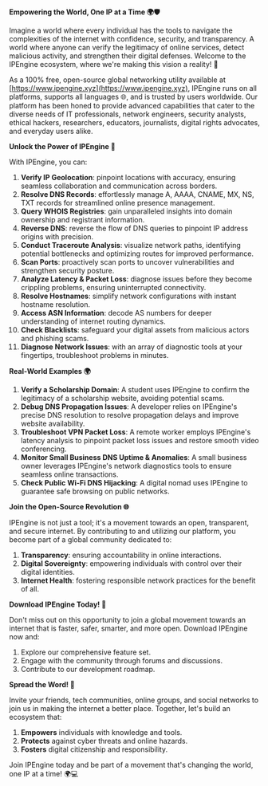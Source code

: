 **Empowering the World, One IP at a Time 🌍🛡️**

Imagine a world where every individual has the tools to navigate the complexities of the internet with confidence, security, and transparency. A world where anyone can verify the legitimacy of online services, detect malicious activity, and strengthen their digital defenses. Welcome to the IPEngine ecosystem, where we're making this vision a reality! 🚀

As a 100% free, open-source global networking utility available at [https://www.ipengine.xyz](https://www.ipengine.xyz), IPEngine runs on all platforms, supports all languages 🌐, and is trusted by users worldwide. Our platform has been honed to provide advanced capabilities that cater to the diverse needs of IT professionals, network engineers, security analysts, ethical hackers, researchers, educators, journalists, digital rights advocates, and everyday users alike.

**Unlock the Power of IPEngine 🔑**

With IPEngine, you can:

1. **Verify IP Geolocation**: pinpoint locations with accuracy, ensuring seamless collaboration and communication across borders.
2. **Resolve DNS Records**: effortlessly manage A, AAAA, CNAME, MX, NS, TXT records for streamlined online presence management.
3. **Query WHOIS Registries**: gain unparalleled insights into domain ownership and registrant information.
4. **Reverse DNS**: reverse the flow of DNS queries to pinpoint IP address origins with precision.
5. **Conduct Traceroute Analysis**: visualize network paths, identifying potential bottlenecks and optimizing routes for improved performance.
6. **Scan Ports**: proactively scan ports to uncover vulnerabilities and strengthen security posture.
7. **Analyze Latency & Packet Loss**: diagnose issues before they become crippling problems, ensuring uninterrupted connectivity.
8. **Resolve Hostnames**: simplify network configurations with instant hostname resolution.
9. **Access ASN Information**: decode AS numbers for deeper understanding of internet routing dynamics.
10. **Check Blacklists**: safeguard your digital assets from malicious actors and phishing scams.
11. **Diagnose Network Issues**: with an array of diagnostic tools at your fingertips, troubleshoot problems in minutes.

**Real-World Examples 🌍**

1.  **Verify a Scholarship Domain**: A student uses IPEngine to confirm the legitimacy of a scholarship website, avoiding potential scams.
2.  **Debug DNS Propagation Issues**: A developer relies on IPEngine's precise DNS resolution to resolve propagation delays and improve website availability.
3.  **Troubleshoot VPN Packet Loss**: A remote worker employs IPEngine's latency analysis to pinpoint packet loss issues and restore smooth video conferencing.
4.  **Monitor Small Business DNS Uptime & Anomalies**: A small business owner leverages IPEngine's network diagnostics tools to ensure seamless online transactions.
5.  **Check Public Wi-Fi DNS Hijacking**: A digital nomad uses IPEngine to guarantee safe browsing on public networks.

**Join the Open-Source Revolution 🌐**

IPEngine is not just a tool; it's a movement towards an open, transparent, and secure internet. By contributing to and utilizing our platform, you become part of a global community dedicated to:

1.  **Transparency**: ensuring accountability in online interactions.
2.  **Digital Sovereignty**: empowering individuals with control over their digital identities.
3.  **Internet Health**: fostering responsible network practices for the benefit of all.

**Download IPEngine Today! 📡**

Don't miss out on this opportunity to join a global movement towards an internet that is faster, safer, smarter, and more open. Download IPEngine now and:

1.  Explore our comprehensive feature set.
2.  Engage with the community through forums and discussions.
3.  Contribute to our development roadmap.

**Spread the Word! 📢**

Invite your friends, tech communities, online groups, and social networks to join us in making the internet a better place. Together, let's build an ecosystem that:

1.  **Empowers** individuals with knowledge and tools.
2.  **Protects** against cyber threats and online hazards.
3.  **Fosters** digital citizenship and responsibility.

Join IPEngine today and be part of a movement that's changing the world, one IP at a time! 🌍💻